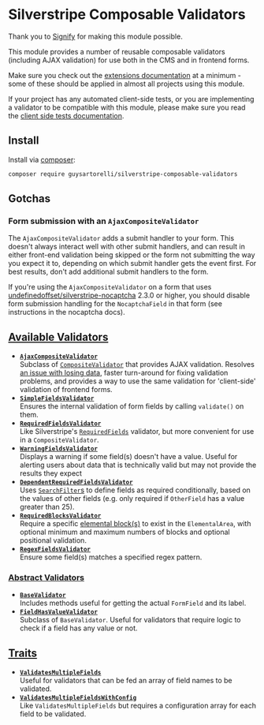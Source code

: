 # Silverstripe Composable Validators

Thank you to [Signify](https://github.com/signify-nz) for making this module possible.

This module provides a number of reusable composable validators (including AJAX validation) for use both in the CMS and in frontend forms.

Make sure you check out the [extensions documentation][0] at a minimum - some of these should be applied in almost all projects using this module.

If your project has any automated client-side tests, or you are implementing a validator to be compatible with this module, please make sure you read the [client side tests documentation][1].

## Install

Install via [composer][2]:

```bash
composer require guysartorelli/silverstripe-composable-validators
```

## Gotchas

### Form submission with an `AjaxCompositeValidator`

The `AjaxCompositeValidator` adds a submit handler to your form. This doesn't always interact well with other submit handlers, and can result in either front-end validation being skipped or the form not submitting the way you expect it to, depending on which submit handler gets the event first. For best results, don't add additional submit handlers to the form.

If you're using the `AjaxCompositeValidator` on a form that uses [undefinedoffset/silverstripe-nocaptcha][3] 2.3.0 or higher, you should disable form submission handling for the `NocaptchaField` in that form (see instructions in the nocaptcha docs).

## [Available Validators][4]

- **[`AjaxCompositeValidator`][5]**  
Subclass of [`CompositeValidator`][6] that provides AJAX validation. Resolves [an issue with losing data][7], faster turn-around for fixing validation problems, and provides a way to use the same validation for 'client-side' validation of frontend forms.
- **[`SimpleFieldsValidator`][8]**  
Ensures the internal validation of form fields by calling `validate()` on them.
- **[`RequiredFieldsValidator`][9]**  
Like Silverstripe's [`RequiredFields`][10] validator, but more convenient for use in a `CompositeValidator`.
- **[`WarningFieldsValidator`][11]**  
Displays a warning if some field(s) doesn't have a value. Useful for alerting users about data that is technically valid but may not provide the results they expect
- **[`DependentRequiredFieldsValidator`][12]**  
Uses [`SearchFilter`s][13] to define fields as required conditionally, based on the values of other fields (e.g. only required if `OtherField` has a value greater than 25).
- **[`RequiredBlocksValidator`][14]**  
Require a specific [elemental block(s)][15] to exist in the `ElementalArea`, with optional minimum and maximum numbers of blocks and optional positional validation.
- **[`RegexFieldsValidator`][16]**  
Ensure some field(s) matches a specified regex pattern.

### [Abstract Validators][17]

- **[`BaseValidator`][18]**  
Includes methods useful for getting the actual `FormField` and its label.
- **[`FieldHasValueValidator`][19]**  
Subclass of `BaseValidator`. Useful for validators that require logic to check if a field has any value or not.

## [Traits][20]

- **[`ValidatesMultipleFields`][21]**  
Useful for validators that can be fed an array of field names to be validated.
- **[`ValidatesMultipleFieldsWithConfig`][22]**  
Like `ValidatesMultipleFields` but requires a configuration array for each field to be validated.

[0]: docs/en/02-extensions.md
[1]: docs/en/03-client-side-tests.md
[2]: https://getcomposer.org
[3]: https://github.com/UndefinedOffset/silverstripe-nocaptcha
[4]: docs/en/01-validators.md
[5]: docs/en/01-validators.md#ajaxcompositevalidator
[6]: https://api.silverstripe.org/4/SilverStripe/Forms/CompositeValidator.html
[7]: https://github.com/silverstripe/silverstripe-elemental/issues/764
[8]: docs/en/01-validators.md#simplefieldsvalidator
[9]: docs/en/01-validators.md#requiredfieldsvalidator
[10]: https://api.silverstripe.org/4/SilverStripe/Forms/RequiredFields.html
[11]: docs/en/01-validators.md#warningfieldsvalidator
[12]: docs/en/01-validators.md#dependentrequiredfieldsvalidator
[13]: https://docs.silverstripe.org/en/developer_guides/model/searchfilters/
[14]: docs/en/01-validators.md#requiredblocksvalidator
[15]: https://github.com/silverstripe/silverstripe-elemental
[16]: docs/en/01-validators.md#regexfieldsvalidator
[17]: docs/en/01-validators.md#abstract-validators
[18]: docs/en/01-validators.md#basevalidator
[19]: docs/en/01-validators.md#fieldhasvaluevalidator
[20]: docs/en/01-validators.md#traits
[21]: docs/en/01-validators.md#validatesmultiplefields
[22]: docs/en/01-validators.md#validatesmultiplefieldswithconfig
